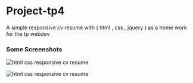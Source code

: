 # Project-tp4
A simple responsive cv resume with ( html , css , jquery ) as a home work for the tp webdev

### Some Screenshots


![html css responsive cv resume](https://cloud.githubusercontent.com/assets/24621701/23094430/0203f2da-f5f9-11e6-9d3c-4f0f1aa802ba.jpg)


![html css responsive cv resume](https://cloud.githubusercontent.com/assets/24621701/23094439/362db99c-f5f9-11e6-86fd-e214d1fa7f1e.jpg)
